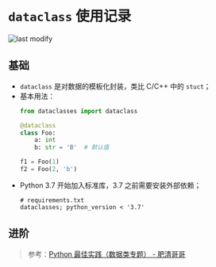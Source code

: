 `dataclass` 使用记录
===
<!--START_SECTION:badge-->

![last modify](https://img.shields.io/static/v1?label=last%20modify&message=2025-07-08%2016%3A53%3A13&color=yellowgreen&style=flat-square)

<!--END_SECTION:badge-->


## 基础
- `dataclass` 是对数据的模板化封装，类比 C/C++ 中的 `stuct`；
- 基本用法：
    ```python
    from dataclasses import dataclass

    @dataclass
    class Foo:
        a: int
        b: str = 'B'  # 默认值
    
    f1 = Foo(1)
    f2 = Foo(2, 'b')
    ```
- Python 3.7 开始加入标准库，3.7 之前需要安装外部依赖；
    ```
    # requirements.txt
    dataclasses; python_version < '3.7'
    ```


## 进阶
> 参考：[Python 最佳实践（数据类专题） - 肥清哥哥](https://space.bilibili.com/374243420/channel/collectiondetail?sid=422655)

